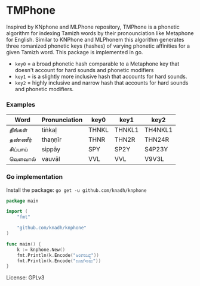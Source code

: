 # TMPhone
Inspired by KNphone and MLPhone repository, TMPhone is a phonetic algorithm for indexing Tamizh words by their pronounciation like Metaphone for English. Similar to KNPhone and MLPhonem this algorithm generates three romanized phonetic keys (hashes) of varying phonetic affinities for a given Tamizh word. This package is implemented in go.

- `key0` = a broad phonetic hash comparable to a Metaphone key that doesn't account for hard sounds and phonetic modifiers
- `key1` = is a slightly more inclusive hash that accounts for hard sounds.
- `key2` = highly inclusive and narrow hash that accounts for hard sounds and phonetic modifiers.

### Examples

| Word       | Pronunciation | key0    | key1    | key2      |
| ---------- | ------------- | ------- | ------- | --------- |
| திங்கள்      | tiṅkaḷ        | THNKL   | THNKL1  | TH4NKL1   |
| தண்ணீர்     | thaṇṇīr       | THNR    | THN2R   | THN24R    |
| சிப்பாய்      | sippāy        | SPY     | SP2Y    | S4P23Y    |
| வௌவால்    | vauvāl        | VVL     | VVL     | V9V3L     |

### Go implementation

Install the package:
`go get -u github.com/knadh/knphone`

```go
package main

import (
	"fmt"

	"github.com/knadh/knphone"
)

func main() {
	k := knphone.New()
	fmt.Println(k.Encode("ಅಂಕೆಸಂಖ್ಯೆ"))
	fmt.Println(k.Encode("ಊಱಿಸಾಱು"))
}

```

License: GPLv3